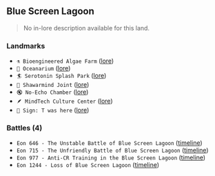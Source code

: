 ## Blue Screen Lagoon
> No in-lore description available for this land.

### Landmarks
- `⚗️ Bioengineered Algae Farm` ([lore](<https://zeithalt.github.io//r/algae_farm.html>))
- `🐬 Oceanarium` ([lore](<https://zeithalt.github.io//r/oceanarium.html>))
- `🏄️ Serotonin Splash Park` ([lore](<https://zeithalt.github.io//r/serotonin_splash_park.html>))
- `🌯️ Shawarmind Joint` ([lore](<https://zeithalt.github.io//r/shawarmind_joint.html>))
- `🔇️ No-Echo Chamber` ([lore](<https://zeithalt.github.io//r/noecho_chamber.html>))
- `🪶 MindTech Culture Center` ([lore](<https://zeithalt.github.io//r/mindtech_culture_center.html>))
- `📌 Sign: T was here` ([lore](<https://zeithalt.github.io//r/sign_t_was_here.html>))
### Battles (4)
- `Eon 646 - The Unstable Battle of Blue Screen Lagoon` ([timeline](<https://zeithalt.github.io//t/#eon0646>))
- `Eon 715 - The Unfriendly Battle of Blue Screen Lagoon` ([timeline](<https://zeithalt.github.io//t/#eon0715>))
- `Eon 977 - Anti-CR Training in the Blue Screen Lagoon` ([timeline](<https://zeithalt.github.io//t/#eon0977>))
- `Eon 1244 - Loss of Blue Screen Lagoon` ([timeline](<https://zeithalt.github.io//t/#eon1244>))
